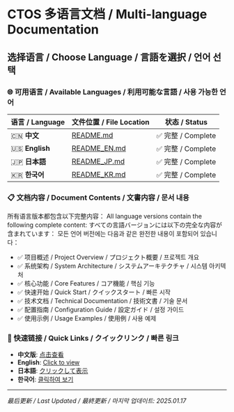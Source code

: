 # CTOS 多语言文档 / Multi-language Documentation

## 选择语言 / Choose Language / 言語を選択 / 언어 선택

### 🌐 可用语言 / Available Languages / 利用可能な言語 / 사용 가능한 언어

| 语言 / Language | 文件位置 / File Location | 状态 / Status |
|----------------|-------------------------|---------------|
| 🇨🇳 **中文** | [README.md](../README.md) | ✅ 完整 / Complete |
| 🇺🇸 **English** | [README_EN.md](../README_EN.md) | ✅ 完整 / Complete |
| 🇯🇵 **日本語** | [README_JP.md](README_JP.md) | ✅ 完整 / Complete |
| 🇰🇷 **한국어** | [README_KR.md](README_KR.md) | ✅ 完整 / Complete |

### 📋 文档内容 / Document Contents / 文書内容 / 문서 내용

所有语言版本都包含以下完整内容：
All language versions contain the following complete content:
すべての言語バージョンには以下の完全な内容が含まれています：
모든 언어 버전에는 다음과 같은 완전한 내용이 포함되어 있습니다：

- ✅ 项目概述 / Project Overview / プロジェクト概要 / 프로젝트 개요
- ✅ 系统架构 / System Architecture / システムアーキテクチャ / 시스템 아키텍처
- ✅ 核心功能 / Core Features / コア機能 / 핵심 기능
- ✅ 快速开始 / Quick Start / クイックスタート / 빠른 시작
- ✅ 技术文档 / Technical Documentation / 技術文書 / 기술 문서
- ✅ 配置指南 / Configuration Guide / 設定ガイド / 설정 가이드
- ✅ 使用示例 / Usage Examples / 使用例 / 사용 예제

### 🔗 快速链接 / Quick Links / クイックリンク / 빠른 링크

- **中文版**: [点击查看](../README.md)
- **English**: [Click to view](../README_EN.md)
- **日本語**: [クリックして表示](README_JP.md)
- **한국어**: [클릭하여 보기](README_KR.md)

---

*最后更新 / Last Updated / 最終更新 / 마지막 업데이트: 2025.01.17*
